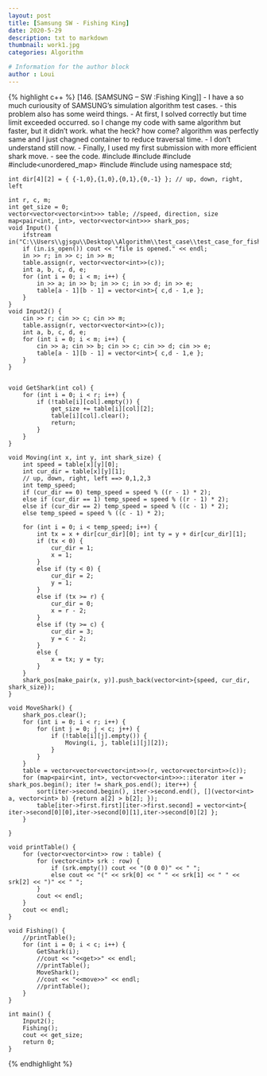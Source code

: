 ```yaml
---
layout: post
title: [Samsung SW - Fishing King]
date: 2020-5-29
description: txt to markdown
thumbnail: work1.jpg
categories: Algorithm

# Information for the author block
author : Loui
---
```


{% highlight c++ %}
	﻿[146. [SAMSUNG – SW :Fishing King]]
	- I have a so much curiousity of SAMSUNG’s simulation algorithm test cases.
	- this problem also has some weird things.
	- At first, I solved correctly but time limit exceeded occurred. so I change my code with same algorithm but faster, but it didn’t work. what the heck? how come? algorithm was perfectly same and I just chagned container to reduce traversal time.
	- I don’t understand still now.
	- Finally, I used my first submission with more efficient shark move.
	- see the code.
	#include<iostream>
	#include<fstream>
	#include<vector>
	#include<unordered_map>
	#include<algorithm>
	#include<map>
	using namespace std;
	
	int dir[4][2] = { {-1,0},{1,0},{0,1},{0,-1} }; // up, down, right, left
	
	int r, c, m;
	int get_size = 0;
	vector<vector<vector<int>>> table; //speed, direction, size
	map<pair<int, int>, vector<vector<int>>> shark_pos;
	void Input() {
		ifstream in("C:\\Users\\gjsgu\\Desktop\\Algorithm\\test_case\\test_case_for_fishing_king.txt");
		if (in.is_open()) cout << "file is opened." << endl;
		in >> r; in >> c; in >> m;
		table.assign(r, vector<vector<int>>(c));
		int a, b, c, d, e;
		for (int i = 0; i < m; i++) {
			in >> a; in >> b; in >> c; in >> d; in >> e;
			table[a - 1][b - 1] = vector<int>{ c,d - 1,e };
		}
	}
	void Input2() {
		cin >> r; cin >> c; cin >> m;
		table.assign(r, vector<vector<int>>(c));
		int a, b, c, d, e;
		for (int i = 0; i < m; i++) {
			cin >> a; cin >> b; cin >> c; cin >> d; cin >> e;
			table[a - 1][b - 1] = vector<int>{ c,d - 1,e };
		}
	}
	
	
	void GetShark(int col) {
		for (int i = 0; i < r; i++) {
			if (!table[i][col].empty()) {
				get_size += table[i][col][2];
				table[i][col].clear();
				return;
			}
		}
	}
	
	void Moving(int x, int y, int shark_size) {
		int speed = table[x][y][0];
		int cur_dir = table[x][y][1];
		// up, down, right, left ==> 0,1,2,3
		int temp_speed;
		if (cur_dir == 0) temp_speed = speed % ((r - 1) * 2);
		else if (cur_dir == 1) temp_speed = speed % ((r - 1) * 2);
		else if (cur_dir == 2) temp_speed = speed % ((c - 1) * 2);
		else temp_speed = speed % ((c - 1) * 2);
	
		for (int i = 0; i < temp_speed; i++) {
			int tx = x + dir[cur_dir][0]; int ty = y + dir[cur_dir][1];
			if (tx < 0) {
				cur_dir = 1;
				x = 1;
			}
			else if (ty < 0) {
				cur_dir = 2;
				y = 1;
			}
			else if (tx >= r) {
				cur_dir = 0;
				x = r - 2;
			}
			else if (ty >= c) {
				cur_dir = 3;
				y = c - 2;
			}
			else {
				x = tx; y = ty;
			}
		}
		shark_pos[make_pair(x, y)].push_back(vector<int>{speed, cur_dir, shark_size});
	}
	
	void MoveShark() {
		shark_pos.clear();
		for (int i = 0; i < r; i++) {
			for (int j = 0; j < c; j++) {
				if (!table[i][j].empty()) {
					Moving(i, j, table[i][j][2]);
				}
			}
		}
		table = vector<vector<vector<int>>>(r, vector<vector<int>>(c));
		for (map<pair<int, int>, vector<vector<int>>>::iterator iter = shark_pos.begin(); iter != shark_pos.end(); iter++) {
			sort(iter->second.begin(), iter->second.end(), [](vector<int> a, vector<int> b) {return a[2] > b[2]; });
			table[iter->first.first][iter->first.second] = vector<int>{ iter->second[0][0],iter->second[0][1],iter->second[0][2] };
		}
	
	}
	
	void printTable() {
		for (vector<vector<int>> row : table) {
			for (vector<int> srk : row) {
				if (srk.empty()) cout << "(0 0 0)" << " ";
				else cout << "(" << srk[0] << " " << srk[1] << " " << srk[2] << ")" << " ";
			}
			cout << endl;
		}
		cout << endl;
	}
	
	void Fishing() {
		//printTable();
		for (int i = 0; i < c; i++) {
			GetShark(i);
			//cout << "<<get>>" << endl;
			//printTable();
			MoveShark();
			//cout << "<<move>>" << endl;
			//printTable();
		}
	}
	
	int main() {
		Input2();
		Fishing();
		cout << get_size;
		return 0;
	}
	
{% endhighlight %}
